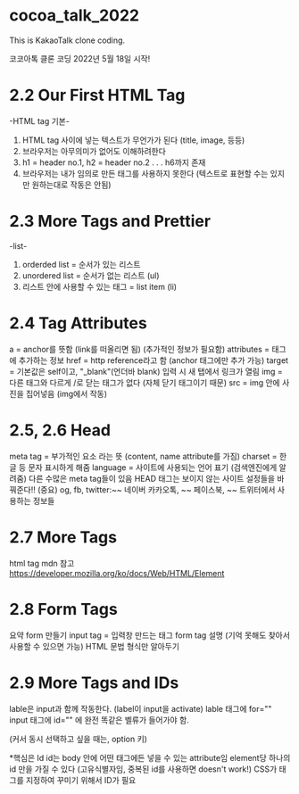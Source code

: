 # cocoa_talk_2022

This is KakaoTalk clone coding.

코코아톡 클론 코딩 2022년 5월 18일 시작!

# 2.2 Our First HTML Tag

-HTML tag 기본-

1. HTML tag 사이에 넣는 텍스트가 무언가가 된다 (title, image, 등등)
2. 브라우저는 아무의미가 없어도 이해하려한다
3. h1 = header no.1, h2 = header no.2 . . . h6까지 존재
4. 브라우저는 내가 임의로 만든 태그를 사용하지 못한다 (텍스트로 표현할 수는 있지만 원하는대로 작동은 안됨)

# 2.3 More Tags and Prettier

-list-

1. orderded list = 순서가 있는 리스트
2. unordered list = 순서가 없는 리스트 (ul)
3. 리스트 안에 사용할 수 있는 태그 = list item (li)

# 2.4 Tag Attributes

a = anchor를 뜻함 (link를 떠올리면 됨) (추가적인 정보가 필요함)
attributes = 태그에 추가하는 정보
href = http reference라고 함 (anchor 태그에만 추가 가능)
target = 기본값은 self이고, "\_blank"(언더바 blank) 입력 시 새 탭에서 링크가 열림
img = 다른 태그와 다르게 /로 닫는 태그가 없다 (자체 닫기 태그이기 때문)
src = img 안에 사진을 집어넣음 (img에서 작동)

# 2.5, 2.6 Head

meta tag = 부가적인 요소 라는 뜻 (content, name attribute를 가짐)
charset = 한글 등 문자 표시하게 해줌
language = 사이트에 사용되는 언어 표기 (검색엔진에게 알려줌)
다른 수많은 meta tag들이 있음
HEAD 태그는 보이지 않는 사이트 설정들을 바꿔준다!! (중요)
og, fb, twitter:~~ 네이버 카카오톡, ~~ 페이스북, ~~ 트위터에서 사용하는 정보들

# 2.7 More Tags

html tag mdn 참고
https://developer.mozilla.org/ko/docs/Web/HTML/Element

# 2.8 Form Tags

요약
form 만들기
input tag = 입력창 만드는 태그
form tag 설명 (기억 못해도 찾아서 사용할 수 있으면 가능)
HTML 문법 형식만 알아두기

# 2.9 More Tags and IDs

lable은 input과 함께 작동한다. (label이 input을 activate)
lable 태그에 for=""
input 태그에 id="" 에 완전 똑같은 벨류가 들어가야 함.

(커서 동시 선택하고 싶을 때는, option 키)

\*핵심은 Id
id는 body 안에 어떤 태그에든 넣을 수 있는 attribute임
element당 하나의 id 만을 가질 수 있다 (고유식별자임, 중복된 id를 사용하면 doesn't work!)
CSS가 태그를 지정하여 꾸미기 위해서 ID가 필요
